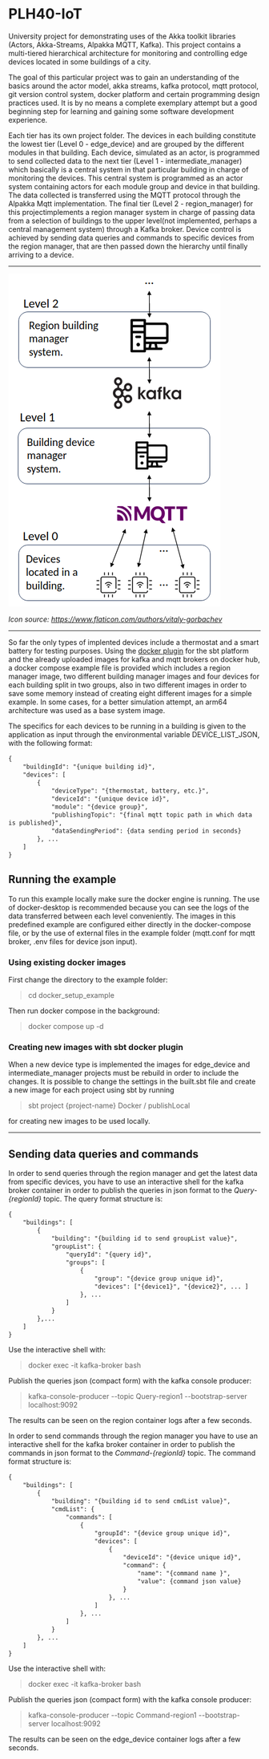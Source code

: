 # PLH40-IoT

University project for demonstrating uses of the Akka toolkit libraries (Actors, Akka-Streams, Alpakka MQTT, Kafka).
This project contains a multi-tiered hierarchical architecture for monitoring and controlling edge devices located in some buildings of a city. 

The goal of this particular project was to gain an understanding of the basics around the actor model, akka streams, kafka protocol, mqtt protocol, git version control system, docker platform and certain programming design practices used. It is by no means a complete exemplary attempt but a good beginning step for learning and gaining some software development experience. 

Each tier has its own project folder. The devices in each building constitute the lowest tier (Level 0 - edge_device) and are grouped by the different modules in that building. Each device, simulated as an actor, is programmed to send collected data to the next tier (Level 1 - intermediate_manager) which basically is a central system in that particular building in charge of monitoring the devices. This central system is programmed as an actor system containing actors for each module group and device in that building. The data collected is transferred using the MQTT protocol through the Alpakka Mqtt implementation. The final tier (Level 2 - region_manager) for this projectimplements a region manager system in charge of passing data from a selection of buildings to the upper level(not implemented, perhaps a central management system) through a Kafka broker. Device control is achieved by sending data queries and commands to specific devices from the region manager, that are then passed down the hierarchy until finally arriving to a device.

---

![Project hierarchy](/assets/images/project-architecture.png)

*Icon source: https://www.flaticon.com/authors/vitaly-gorbachev*

---

So far the only types of implented devices include a thermostat and a smart battery for testing purposes. Using the [docker plugin](https://sbt-native-packager.readthedocs.io/en/latest/formats/docker.html) for the sbt platform and the already uploaded images for kafka and mqtt brokers on docker hub, a docker compose example file is provided which includes a region manager image, two different building manager images and four devices for each building split in two groups, also in two different images in order to save some memory instead of creating eight different images for a simple example. In some cases, for a better simulation attempt, an arm64 architecture was used as a base system image.

The specifics for each devices to be running in a building is given to the application as input through the environmental variable DEVICE_LIST_JSON, with the following format:

```
{
    "buildingId": "{unique building id}",
    "devices": [
        {
            "deviceType": "{thermostat, battery, etc.}",
            "deviceId": "{unique device id}",
            "module": "{device group}",
            "publishingTopic": "{final mqtt topic path in which data is published}",
            "dataSendingPeriod": {data sending period in seconds}
        }, ...
    ]
}
```

## Running the example

To run this example locally make sure the docker engine is running. The use of docker-desktop is recommended because you can see the logs of the data transferred between each level conveniently. The images in this predefined example are configured either directly in the docker-compose file, or by the use of external files in the example folder (mqtt.conf for mqtt broker, .env files for device json input).

### Using existing docker images

First change the directory to the example folder:
> cd docker_setup_example

Then run docker compose in the background:
> docker compose up -d

### Creating new images with sbt docker plugin

When a new device type is implemented the images for edge_device and intermediate_manager projects must be rebuild in order to include the changes.
It is possible to change the settings in the built.sbt file and create a new image for each project using sbt by running 

> sbt project {project-name} Docker / publishLocal 

for creating new images to be used locally.

---

## Sending data queries and commands 

In order to send queries through the region manager and get the latest data from specific devices, you have to use an interactive shell for the kafka broker container in order to publish the queries in json format to the *Query-{regionId}* topic. The query format structure is: 

```
{
    "buildings": [
        {
            "building": "{building id to send groupList value}",
            "groupList": {
                "queryId": "{query id}",
                "groups": [
                    {
                        "group": "{device group unique id}",
                        "devices": ["{device1}", "{device2}", ... ]
                    }, ...
                ]
            }
        },...
    ]
}
```

Use the interactive shell with: 
> docker exec -it kafka-broker bash 

Publish the queries json (compact form) with the kafka console producer:
> kafka-console-producer --topic Query-region1  --bootstrap-server localhost:9092  

The results can be seen on the region container logs after a few seconds.


In order to send commands through the region manager you have to use an interactive shell for the kafka broker container in order to publish the commands in json format to the *Command-{regionId}* topic. The command format structure is:

```
{
    "buildings": [
        {
            "building": "{building id to send cmdList value}",
            "cmdList": {
                "commands": [
                    {
                        "groupId": "{device group unique id}",
                        "devices": [
                            {
                                "deviceId": "{device unique id}",
                                "command": {
                                    "name": "{command name }",
                                    "value": {command json value}
                                }
                            }, ...
                        ]
                    }, ...
                ]
            }
        }, ...
    ]
}                       
```
Use the interactive shell with: 
> docker exec -it kafka-broker bash 

Publish the queries json (compact form) with the kafka console producer:
> kafka-console-producer --topic Command-region1  --bootstrap-server localhost:9092  

The results can be seen on the edge_device container logs after a few seconds.